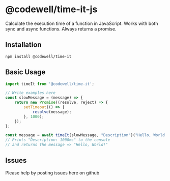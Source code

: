 # @codewell/time-it-js

Calculate the execution time of a function in JavaScript.
Works with both sync and async functions. Always returns a promise.

## Installation

```
npm install @codewell/time-it
```

## Basic Usage

```JavaScript
import timeIt from '@codewell/time-it';

// Write examples here
const slowMessage = (message) => {
    return new Promise((resolve, reject) => {
        setTimeout(() => {
            resolve(message);
        }, 1000);
    });
};

const message = await timeIt(slowMessage, "Description")("Hello, World!")
// Prints "Description: 1000ms" to the console
// and returns the message => "Hello, World!"

```

## Issues

Please help by posting issues here on github
